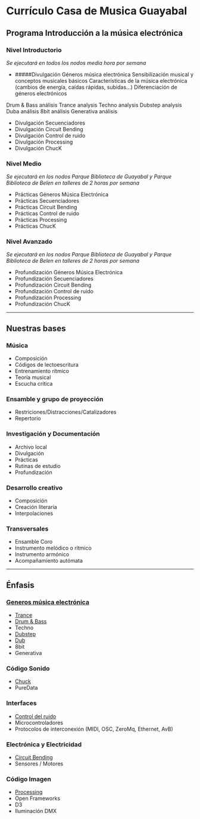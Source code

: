 # Currículo Casa de Musica Guayabal 

## Programa Introducción a la música electrónica 

### Nivel Introductorio
*Se ejecutará en todos los nodos media hora por semana*
* #####Divulgación Géneros música electrónica
Sensibilización musical y conceptos musicales básicos
Características de la música electrónica (cambios de energía, caídas rápidas, subidas...)
Diferenciación de géneros electrónicos 

Drum & Bass análisis
Trance analysis
Techno analysis
Dubstep analysis
Duba análisis
8bit análisis
Generativa análisis



* Divulgación Secuenciadores
* Divulgación Circuit Bending
* Divulgación Control de ruido
* Divulgación Processing
* Divulgación ChucK

### Nivel Medio
*Se ejecutará en los nodos Parque Biblioteca de Guayabal y Parque Biblioteca de Belen en talleres  de 2 horas por semana*
* Prácticas Géneros Música Electrónica
* Prácticas Secuenciadores
* Prácticas Circuit Bending
* Prácticas Control de ruido
* Prácticas Processing
* Prácticas ChucK

### Nivel Avanzado
*Se ejecutará en los nodos Parque Biblioteca de Guayabal y Parque Biblioteca de Belen en talleres de 2 horas por semana*
* Profundización Géneros Música Electrónica
* Profundización Secuenciadores
* Profundización Circuit Bending
* Profundización Control de ruido
* Profundización Processing
* Profundización ChucK


----

## Nuestras bases
### Música
  - Composición
  - Códigos de lectoescritura
  - Entrenamiento rítmico
  - Teoría musical
  - Escucha crítica
  
### Ensamble y grupo de proyección
  -	Restriciones/Distracciones/Catalizadores
  - Repertorio
  
### Investigación y Documentación
- Archivo local
- Divulgación
- Prácticas
- Rutinas de estudio
- Profundización

### Desarrollo creativo
- Composición
- Creación literaria
- Interpolaciones

### Transversales
- Ensamble Coro
- Instrumento melódico o rítmico
- Instrumento armónico
- Acompañamiento autómata

---

## Énfasis
### [Generos música electrónica](https://github.com/electropipe/ELECTROCHARLA-)
  - [Trance](https://github.com/electropipe/musicaElectronica/blob/master/trance.md)
  - [Drum & Bass](https://github.com/electropipe/musicaElectronica/blob/master/drumBass.md)
  - Techno
  - [Dubstep](https://github.com/electropipe/musicaElectronica/blob/master/dubstep.md)
  - [Dub](https://github.com/electropipe/musicaElectronica/blob/master/dub.md)
  - 8bit
  - Generativa
 
### Código Sonido 
  - [Chuck](https://github.com/son0p/introduccionChucK)
  - PureData

### Interfaces
  - [Control del ruido](https://github.com/rotativa/controlDelRuido)
  - Microcontroladores
  - Protocolos de interconexión (MIDI, OSC, ZeroMq, Ethernet, AvB)

### Electrónica y Electricidad
  - [Circuit Bending](https://github.com/DanielLuna/circuitBending)
  - Sensores / Motores
     
### Código Imagen 
  - [Processing](https://github.com/Kaziuz/Processing-Getting-Started)
  - Open Frameworks
  - D3
  - Iluminación DMX
  

  

